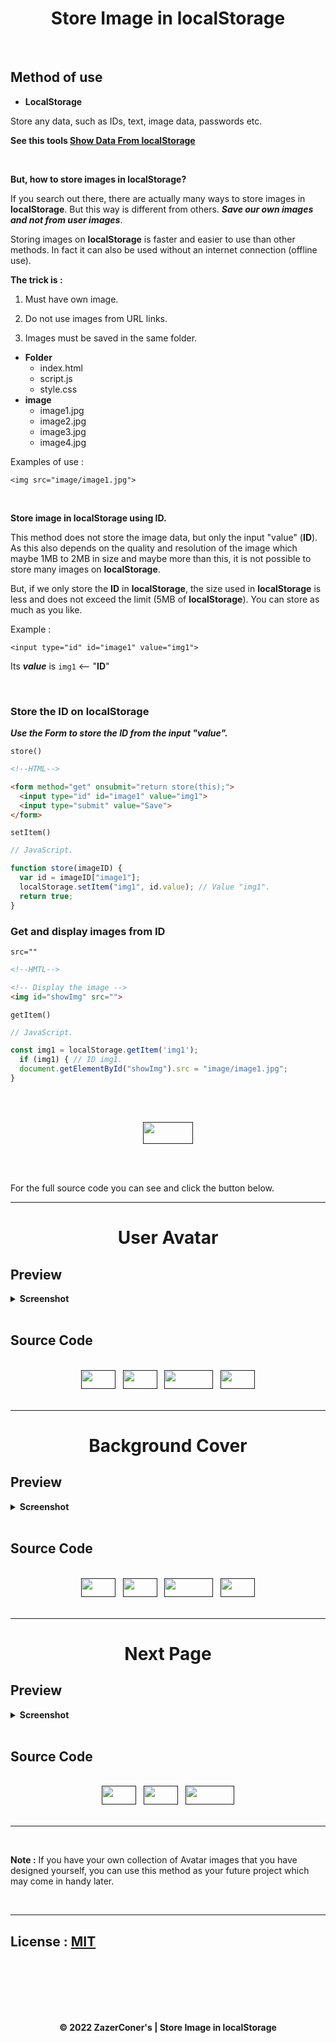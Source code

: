 <h1 align="center">Store Image in localStorage</h1>

<br>

## Method of use

- **LocalStorage**

Store any data, such as IDs, text, image data, passwords etc.

**See this tools [Show Data From localStorage](https://github.com/ZazerConer/Show-Data-From-localStorage)**

<br>

**But, how to store images in localStorage?**

If you search out there, there are actually many ways to store images in **localStorage**. But this way is different from others. **_Save our own images and not from user images_**.

Storing images on **localStorage** is faster and easier to use than other methods. In fact it can also be used without an internet connection (offline use).

**The trick is :**

1. Must have own image. 

2. Do not use images from URL links. 

3. Images must be saved in the same folder. 

- **Folder**
     - index.html 
     - script.js 
     - style.css 
- **image**
     - image1.jpg 
     - image2.jpg 
     - image3.jpg
     - image4.jpg

Examples of use : 

`<img src="image/image1.jpg">`

<br>

**Store image in localStorage using ID.**

This method does not store the image data, but only the input "value" (**ID**). As this also depends on the quality and resolution of the image which maybe 1MB to 2MB in size and maybe more than this, it is not possible to store many images on **localStorage**. 

But, if we only store the **ID** in **localStorage**, the size used in **localStorage** is less and does not exceed the limit (5MB of **localStorage**). You can store as much as you like.

Example : 

`<input type="id" id="image1" value="img1">` 

Its **_value_** is `img1` <-- "**ID**"

<br>

### Store the ID on localStorage

**_Use the Form to store the ID from the input "value"._**

`store()`

```html
<!--HTML-->

<form method="get" onsubmit="return store(this);">
  <input type="id" id="image1" value="img1">
  <input type="submit" value="Save">
</form>
```

`setItem()`

```javascript
// JavaScript.

function store(imageID) {
  var id = imageID["image1"];
  localStorage.setItem("img1", id.value); // Value "img1".
  return true;
}
```

### Get and display images from ID

`src=""`

```html
<!--HMTL-->

<!-- Display the image -->
<img id="showImg" src="">
```

`getItem()`

```javascript
// JavaScript.

const img1 = localStorage.getItem('img1');
  if (img1) { // ID img1.
  document.getElementById("showImg").src = "image/image1.jpg";
}
```

<br><br>

<div align="center">
<a href="">
<img width="80px" height="35px" src="https://img.shields.io/badge/DEMO-slateblue"></a>
</div>

<br><br>

For the full source code you can see and click the button below.

<hr>

<h1 align="center">User Avatar</h1>

## Preview

<details>
<summary><strong>Screenshot</strong></summary>

_Responsive device_

<br>

**Desktop**
<div align="center"><img src="https://ik.imagekit.io/zazerconer/App/save-image-in-localstorage/avatar-desktop_dZIshlDhZ.png?ik-sdk-version=javascript-1.4.3&updatedAt=1667149015529" alt="zz-avatar-desktop" width="500px"></div>

**Tablet**
<div align="center"><img src="https://ik.imagekit.io/zazerconer/App/save-image-in-localstorage/avatar-tablet_wTtV3hP0c.png?ik-sdk-version=javascript-1.4.3&updatedAt=1667149022128" alt="zz-avatar-tablet" width="320px" height="479px"></div>

**Mobile**
<div align="center"><img src="https://ik.imagekit.io/zazerconer/App/save-image-in-localstorage/avatar-mobile_lEwhwSCZE.png?ik-sdk-version=javascript-1.4.3&updatedAt=1667149018698" alt="zz-avatar-mobile" width="280px" height="485px"></div>

</details>

<br>

## Source Code

<br>

<div align="center">
<a href="">
<img width="55px" height="30px" src="https://img.shields.io/badge/HTML-orangered"></a>
&nbsp;
<a href="">
<img width="55px" height="30px" src="https://img.shields.io/badge/CSS-dodgerblue"></a>
&nbsp;
<a href="">
<img width="78px" height="30px" src="https://img.shields.io/badge/JavaScript-gold"></a>
&nbsp;
<a href="">
<img width="55px" height="30px" src="https://img.shields.io/badge/Image-blueviolet"></a>
</div>

<br>
<hr>

<h1 align="center">Background Cover</h1>

## Preview

<details>
<summary><strong>Screenshot</strong></summary>

_Responsive device_

<br>

**Desktop**
<div align="center"><img src="https://ik.imagekit.io/zazerconer/App/save-image-in-localstorage/background-desktop_zXUJ4jmJ-.png?ik-sdk-version=javascript-1.4.3&updatedAt=1667149020397" alt="zz-background-desktop" width="500px"></div>

**Tablet**
<div align="center"><img src="https://ik.imagekit.io/zazerconer/App/save-image-in-localstorage/background-tablet_pV3G_HvZ6.png?ik-sdk-version=javascript-1.4.3&updatedAt=1667149026444" alt="zz-background-tablet" width="320px" height="479px"></div>

**Mobile**
<div align="center"><img src="https://ik.imagekit.io/zazerconer/App/save-image-in-localstorage/background-mobile_R1-6yH-PB.png?ik-sdk-version=javascript-1.4.3&updatedAt=1667149024010" alt="zz-background-mobile" width="280px" height="485px"></div>

</details>

<br>

## Source Code

<br>

<div align="center">
<a href="">
<img width="55px" height="30px" src="https://img.shields.io/badge/HTML-orangered"></a>
&nbsp;
<a href="">
<img width="55px" height="30px" src="https://img.shields.io/badge/CSS-dodgerblue"></a>
&nbsp;
<a href="">
<img width="78px" height="30px" src="https://img.shields.io/badge/JavaScript-gold"></a>
&nbsp;
<a href="">
<img width="55px" height="30px" src="https://img.shields.io/badge/Image-blueviolet"></a>
</div>

<br>
<hr>

<h1 align="center">Next Page</h1>

## Preview

<details>
<summary><strong>Screenshot</strong></summary>

_Responsive device_

<br>

**Desktop**
<div align="center"><img src="https://ik.imagekit.io/zazerconer/App/save-image-in-localstorage/page-desktop_F4Rq9RCnM.png?ik-sdk-version=javascript-1.4.3&updatedAt=1667149014690" alt="zz-page-desktop" width="500px"></div>

**Tablet**
<div align="center"><img src="https://ik.imagekit.io/zazerconer/App/save-image-in-localstorage/page-tablet_PZTOYSW9R.png?ik-sdk-version=javascript-1.4.3&updatedAt=1667149015536" alt="zz-page-tablet" width="320px" height="479px"></div>

**Mobile**
<div align="center"><img src="https://ik.imagekit.io/zazerconer/App/save-image-in-localstorage/page-mobile_AOGBimQuj.png?ik-sdk-version=javascript-1.4.3&updatedAt=1667149015456" alt="zz-page-mobile" width="280px" height="485px"></div>

</details>

<br>

## Source Code

<br>

<div align="center">
<a href="">
<img width="55px" height="30px" src="https://img.shields.io/badge/HTML-orangered"></a>
&nbsp;
<a href="">
<img width="55px" height="30px" src="https://img.shields.io/badge/CSS-dodgerblue"></a>
&nbsp;
<a href="">
<img width="78px" height="30px" src="https://img.shields.io/badge/JavaScript-gold"></a>
</div>

<br>
<hr>
<br>

**Note :** If you have your own collection of Avatar images that you have designed yourself, you can use this method as your future project which may come in handy later.

<br>
<hr>

## License : [MIT](https://github.com/ZazerConer/Store-Image-in-localStorage/blob/main/LICENSE)

<br><br><br><br><br>

<div align="center"><strong>© 2022 ZazerConer's | Store Image in localStorage</strong></div>





